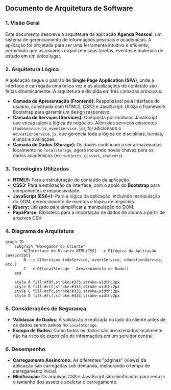 ## Documento de Arquitetura de Software

### 1. Visão Geral

Este documento descreve a arquitetura da aplicação **Agenda Pessoal**, um sistema de gerenciamento de informações pessoais e acadêmicas. A aplicação foi projetada para ser uma ferramenta intuitiva e eficiente, permitindo que os usuários organizem suas tarefas, eventos e materiais de estudo em um único lugar.

### 2. Arquitetura Lógica

A aplicação segue o padrão de **Single Page Application (SPA)**, onde a interface é carregada uma única vez e as atualizações de conteúdo são feitas dinamicamente. A arquitetura é dividida em três camadas principais:

- **Camada de Apresentação (Frontend):** Responsável pela interface do usuário, construída com HTML5, CSS3 e JavaScript. Utiliza o framework Bootstrap para garantir um design responsivo.
- **Camada de Serviços (Services):** Composta por módulos JavaScript que encapsulam a lógica de negócios. Além dos serviços existentes (`todoService.js`, `eventService.js`), foi adicionado o `educationService.js`, que gerencia toda a lógica de disciplinas, turmas, alunos e avaliações.
- **Camada de Dados (Storage):** Os dados continuam a ser armazenados localmente no `localStorage`, agora incluindo novas chaves para os dados acadêmicos (ex: `subjects`, `classes`, `students`).

### 3. Tecnologias Utilizadas

- **HTML5:** Para a estruturação do conteúdo da aplicação.
- **CSS3:** Para a estilização da interface, com o apoio do **Bootstrap** para componentes e responsividade.
- **JavaScript (ES6+):** Para a lógica da aplicação, incluindo manipulação do DOM, gerenciamento de eventos e lógica de negócios.
- **jQuery:** Utilizado para simplificar a manipulação do DOM.
- **PapaParse:** Biblioteca para a importação de dados de alunos a partir de arquivos CSV.

### 4. Diagrama de Arquitetura

```mermaid
graph TD
    subgraph "Navegador do Cliente"
        A[Interface do Usuário HTML/CSS] --> B{Lógica da Aplicação JavaScript}
        B --> C[Serviços todoService, eventService, educationService, etc.]
        C --> D[LocalStorage - Armazenamento de Dados]
    end

    style A fill:#f9f,stroke:#333,stroke-width:2px
    style B fill:#ccf,stroke:#333,stroke-width:2px
    style C fill:#cfc,stroke:#333,stroke-width:2px
    style D fill:#fcf,stroke:#333,stroke-width:2px
```

### 5. Considerações de Segurança

- **Validação de Dados:** A validação é realizada no lado do cliente antes de os dados serem salvos no `localStorage`.
- **Escopo de Dados:** Como todos os dados são armazenados localmente, não há risco de exposição de informações em um servidor central.

### 6. Desempenho

- **Carregamento Assíncrono:** As diferentes "páginas" (views) da aplicação são carregadas sob demanda, melhorando o tempo de carregamento inicial.
- **Minificação:** Os arquivos CSS e JavaScript são minificados para reduzir o tamanho dos assets e acelerar o carregamento.
